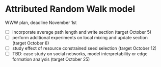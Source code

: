 # Attributed Random Walk model 
WWW plan, deadline November 1st
- [ ] incorporate average path length and write section (target October 5)
- [ ] perform additional experiments on local mixing and update section (target October 8)
- [ ] study effect of resource constrained seed selection (target October 12)
- [ ] TBD: case study on social networks, model interpretability or edge formation analysis (target October 25)
